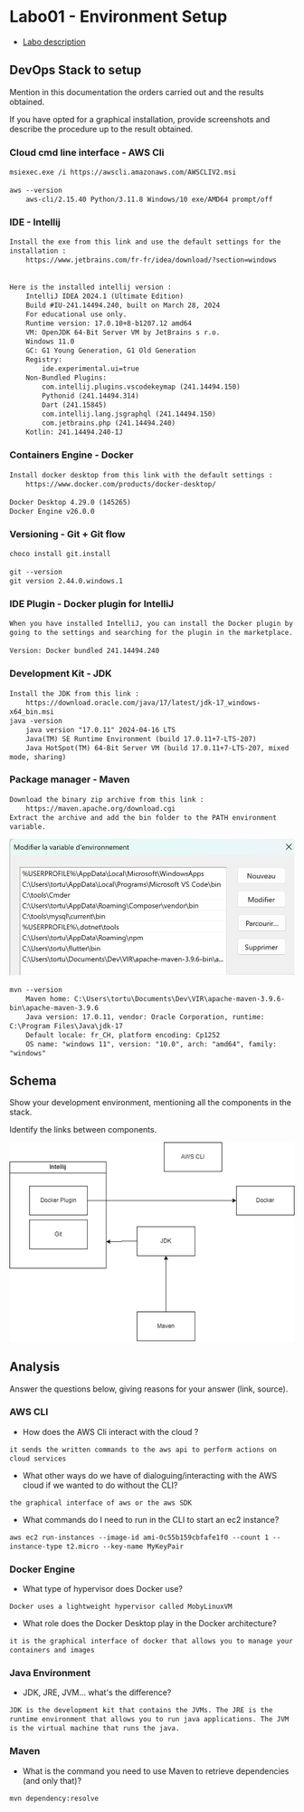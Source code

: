 # Labo01 - Environment Setup

* [Labo description](https://cpnv-es-ngy.gitbook.io/vir1/labs/labo01-environment-setup)

## DevOps Stack to setup

Mention in this documentation the orders carried out and the results obtained.

If you have opted for a graphical installation, provide screenshots and describe the procedure up to the result obtained.

### Cloud cmd line interface - AWS Cli

```
msiexec.exe /i https://awscli.amazonaws.com/AWSCLIV2.msi

aws --version
    aws-cli/2.15.40 Python/3.11.8 Windows/10 exe/AMD64 prompt/off
```

### IDE - Intellij

```
Install the exe from this link and use the default settings for the installation : 
    https://www.jetbrains.com/fr-fr/idea/download/?section=windows


Here is the installed intellij version :     
    IntelliJ IDEA 2024.1 (Ultimate Edition)
    Build #IU-241.14494.240, built on March 28, 2024
    For educational use only.
    Runtime version: 17.0.10+8-b1207.12 amd64
    VM: OpenJDK 64-Bit Server VM by JetBrains s r.o.
    Windows 11.0
    GC: G1 Young Generation, G1 Old Generation
    Registry:
        ide.experimental.ui=true
    Non-Bundled Plugins:
        com.intellij.plugins.vscodekeymap (241.14494.150)
        Pythonid (241.14494.314)
        Dart (241.15845)
        com.intellij.lang.jsgraphql (241.14494.150)
        com.jetbrains.php (241.14494.240)
    Kotlin: 241.14494.240-IJ

```

### Containers Engine - Docker

```
Install docker desktop from this link with the default settings : 
    https://www.docker.com/products/docker-desktop/

Docker Desktop 4.29.0 (145265)
Docker Engine v26.0.0
```

### Versioning - Git + Git flow

```
choco install git.install

git --version
git version 2.44.0.windows.1
```

### IDE Plugin - Docker plugin for IntelliJ

```
When you have installed IntelliJ, you can install the Docker plugin by going to the settings and searching for the plugin in the marketplace.

Version: Docker bundled 241.14494.240
```

### Development Kit - JDK

```
Install the JDK from this link :
    https://download.oracle.com/java/17/latest/jdk-17_windows-x64_bin.msi
java -version
    java version "17.0.11" 2024-04-16 LTS
    Java(TM) SE Runtime Environment (build 17.0.11+7-LTS-207)
    Java HotSpot(TM) 64-Bit Server VM (build 17.0.11+7-LTS-207, mixed mode, sharing)
```

### Package manager - Maven

```
Download the binary zip archive from this link :
    https://maven.apache.org/download.cgi
Extract the archive and add the bin folder to the PATH environment variable.
```
![alt text](image.png)
```
mvn --version
    Maven home: C:\Users\tortu\Documents\Dev\VIR\apache-maven-3.9.6-bin\apache-maven-3.9.6
    Java version: 17.0.11, vendor: Oracle Corporation, runtime: C:\Program Files\Java\jdk-17
    Default locale: fr_CH, platform encoding: Cp1252
    OS name: "windows 11", version: "10.0", arch: "amd64", family: "windows"
```
## Schema

Show your development environment, mentioning all the components in the stack.

Identify the links between components.

![alt text](schema.png)
## Analysis

Answer the questions below, giving reasons for your answer (link, source).

### AWS CLI

* How does the AWS Cli interact with the cloud ?

```
it sends the written commands to the aws api to perform actions on cloud services 
```

* What other ways do we have of dialoguing/interacting with the AWS cloud if we wanted to do without the CLI?

```
the graphical interface of aws or the aws SDK
```

* What commands do I need to run in the CLI to start an ec2 instance?

```
aws ec2 run-instances --image-id ami-0c55b159cbfafe1f0 --count 1 --instance-type t2.micro --key-name MyKeyPair
```

### Docker Engine

* What type of hypervisor does Docker use?

```
Docker uses a lightweight hypervisor called MobyLinuxVM
```

* What role does the Docker Desktop play in the Docker architecture?

```
it is the graphical interface of docker that allows you to manage your containers and images
```

### Java Environment

* JDK, JRE, JVM... what's the difference?

```
JDK is the development kit that contains the JVMs. The JRE is the runtime environment that allows you to run java applications. The JVM is the virtual machine that runs the java.
```

### Maven

* What is the command you need to use Maven to retrieve dependencies (and only that)?

```
mvn dependency:resolve
```


